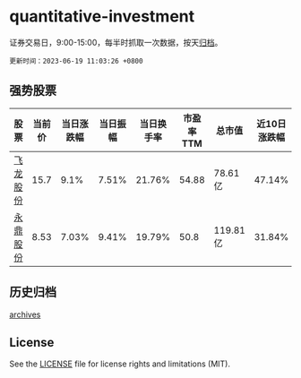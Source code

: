 # quantitative-investment

证券交易日，9:00-15:00，每半时抓取一次数据，按天[归档](archives)。

`更新时间：2023-06-19 11:03:26 +0800`

## 强势股票

|股票|当前价|当日涨跌幅|当日振幅|当日换手率|市盈率TTM|总市值|近10日涨跌幅|
|----|----|----|----|----|----|----|----|
|[飞龙股份](https://xueqiu.com/S/SZ002536)|15.7|9.1%|7.51%|21.76%|54.88|78.61亿|47.14%|
|[永鼎股份](https://xueqiu.com/S/SH600105)|8.53|7.03%|9.41%|19.79%|50.8|119.81亿|31.84%|

## 历史归档

[archives](archives)

## License

See the [LICENSE](LICENSE) file for license rights and limitations (MIT).